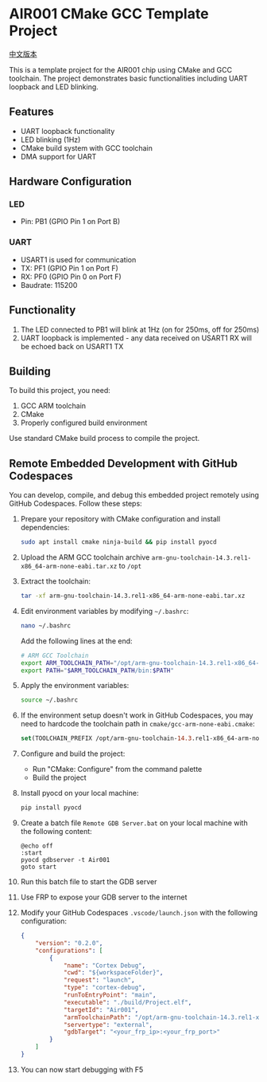 # AIR001 CMake GCC Template Project

[中文版本](README.CN.md)

This is a template project for the AIR001 chip using CMake and GCC toolchain. The project demonstrates basic functionalities including UART loopback and LED blinking.

## Features

- UART loopback functionality
- LED blinking (1Hz)
- CMake build system with GCC toolchain
- DMA support for UART

## Hardware Configuration

### LED
- Pin: PB1 (GPIO Pin 1 on Port B)

### UART
- USART1 is used for communication
- TX: PF1 (GPIO Pin 1 on Port F)
- RX: PF0 (GPIO Pin 0 on Port F)
- Baudrate: 115200

## Functionality

1. The LED connected to PB1 will blink at 1Hz (on for 250ms, off for 250ms)
2. UART loopback is implemented - any data received on USART1 RX will be echoed back on USART1 TX

## Building

To build this project, you need:
1. GCC ARM toolchain
2. CMake
3. Properly configured build environment

Use standard CMake build process to compile the project.

## Remote Embedded Development with GitHub Codespaces

You can develop, compile, and debug this embedded project remotely using GitHub Codespaces. Follow these steps:

1. Prepare your repository with CMake configuration and install dependencies:
   ```bash
   sudo apt install cmake ninja-build && pip install pyocd
   ```

2. Upload the ARM GCC toolchain archive `arm-gnu-toolchain-14.3.rel1-x86_64-arm-none-eabi.tar.xz` to `/opt`

3. Extract the toolchain:
   ```bash
   tar -xf arm-gnu-toolchain-14.3.rel1-x86_64-arm-none-eabi.tar.xz
   ```

4. Edit environment variables by modifying `~/.bashrc`:
   ```bash
   nano ~/.bashrc
   ```
   
   Add the following lines at the end:
   ```bash
   # ARM GCC Toolchain
   export ARM_TOOLCHAIN_PATH="/opt/arm-gnu-toolchain-14.3.rel1-x86_64-arm-none-eabi"
   export PATH="$ARM_TOOLCHAIN_PATH/bin:$PATH"
   ```

5. Apply the environment variables:
   ```bash
   source ~/.bashrc
   ```

6. If the environment setup doesn't work in GitHub Codespaces, you may need to hardcode the toolchain path in `cmake/gcc-arm-none-eabi.cmake`:
   ```cmake
   set(TOOLCHAIN_PREFIX /opt/arm-gnu-toolchain-14.3.rel1-x86_64-arm-none-eabi/bin/arm-none-eabi-)
   ```

7. Configure and build the project:
   - Run "CMake: Configure" from the command palette
   - Build the project

8. Install pyocd on your local machine:
   ```bash
   pip install pyocd
   ```

9. Create a batch file `Remote GDB Server.bat` on your local machine with the following content:
   ```batch
   @echo off
   :start
   pyocd gdbserver -t Air001
   goto start
   ```

10. Run this batch file to start the GDB server

11. Use FRP to expose your GDB server to the internet

12. Modify your GitHub Codespaces `.vscode/launch.json` with the following configuration:
    ```json
    {
        "version": "0.2.0",
        "configurations": [
            {
                "name": "Cortex Debug",
                "cwd": "${workspaceFolder}",
                "request": "launch",
                "type": "cortex-debug",
                "runToEntryPoint": "main",
                "executable": "./build/Project.elf",
                "targetId": "Air001",
                "armToolchainPath": "/opt/arm-gnu-toolchain-14.3.rel1-x86_64-arm-none-eabi/bin",
                "servertype": "external",
                "gdbTarget": "<your_frp_ip>:<your_frp_port>"
            }
        ]
    }
    ```

13. You can now start debugging with F5